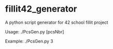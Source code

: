 # fillit42_generator
A python script generator for 42 school fillit project

Usage: ./PcsGen.py [pcsNbr]

Example: ./PcsGen.py 3
